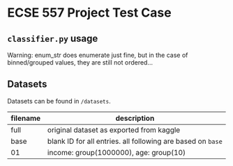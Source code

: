 # ECSE 557 Project Test Case

## `classifier.py` usage

Warning: enum_str does enumerate just fine, but in the case of binned/grouped values, they are still not ordered...

## Datasets

Datasets can be found in `/datasets`.

| filename | description |
| -------- | ----------- |
| full     | original dataset as exported from kaggle |
| base     | blank ID for all entries. all following are based on `base` |
| 01       | income: group(1000000), age: group(10) |
